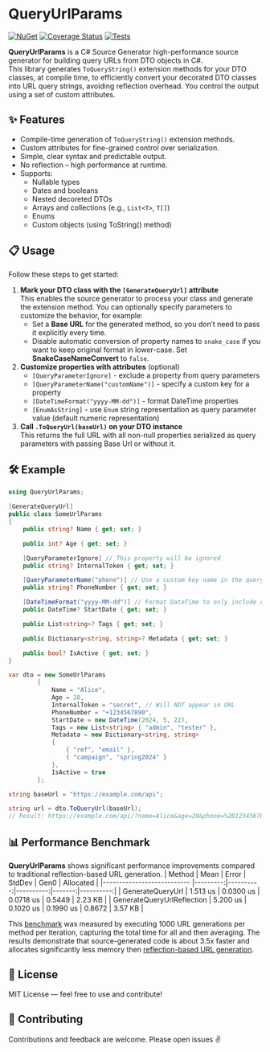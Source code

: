 # QueryUrlParams
[![NuGet](https://img.shields.io/nuget/v/QueryUrlParams.svg?color=green)](https://www.nuget.org/packages/QueryUrlParams/) [![Coverage Status](https://coveralls.io/repos/github/leonov-anton/QueryUrlParams/badge.svg?branch=main)](https://coveralls.io/github/leonov-anton/QueryUrlParams?branch=main) [![Tests](https://github.com/leonov-anton/QueryUrlParams/actions/workflows/coveralls.yml/badge.svg)](https://github.com/leonov-anton/QueryUrlParams/actions/workflows/coveralls.yml)

**QueryUrlParams** is a C# Source Generator high-performance source generator for building query URLs from DTO objects in C#.  
This library generates `ToQueryString()` extension methods for your DTO classes, at compile time, to efficiently convert your decorated DTO classes into URL query strings, avoiding reflection overhead. You control the output using a set of custom attributes.

## ✨ Features
- Compile-time generation of `ToQueryString()` extension methods.
- Custom attributes for fine-grained control over serialization.
- Simple, clear syntax and predictable output.
- No reflection – high performance at runtime.
- Supports:
  - Nullable types
  - Dates and booleans
  - Nested decoreted DTOs
  - Arrays and collections (e.g., `List<T>`, `T[]`)
  - Enums
  - Custom objects (using ToString() method)
 
## 📋 Usage
Follow these steps to get started:
1. **Mark your DTO class with the `[GenerateQueryUrl]` attribute**  
   This enables the source generator to process your class and generate the extension method.
   You can optionally specify parameters to customize the behavior, for example:
   - Set a **Base URL** for the generated method, so you don’t need to pass it explicitly every time.  
   - Disable automatic conversion of property names to `snake_case` if you want to keep original format in lower-case. Set **SnakeCaseNameConvert** to `false`.
3. **Customize properties with attributes** (optional)  
   - `[QueryParameterIgnore]` - exclude a property from query parameters  
   - `[QueryParameterName("customName")]` - specify a custom key for a property  
   - `[DateTimeFormat("yyyy-MM-dd")]` - format DateTime properties
   - `[EnumAsString]` - use `Enum` string representation as query parameter value (default numeric representation) 
4. **Call `.ToQueryUrl(baseUrl)` on your DTO instance**  
   This returns the full URL with all non-null properties serialized as query parameters with passing Base Url or without it.

## 🛠️ Example
```csharp
using QueryUrlParams;

[GenerateQueryUrl]
public class SomeUrlParams
{
    public string? Name { get; set; }

    public int? Age { get; set; }

    [QueryParameterIgnore] // This property will be ignored
    public string? InternalToken { get; set; }

    [QueryParameterName("phone")] // Use a custom key name in the query string
    public string? PhoneNumber { get; set; }

    [DateTimeFormat("yyyy-MM-dd")] // Format DateTime to only include date
    public DateTime? StartDate { get; set; }

    public List<string>? Tags { get; set; }

    public Dictionary<string, string>? Metadata { get; set; }

    public bool? IsActive { get; set; }
}

var dto = new SomeUrlParams
        {
            Name = "Alice",
            Age = 28,
            InternalToken = "secret", // Will NOT appear in URL
            PhoneNumber = "+1234567890",
            StartDate = new DateTime(2024, 5, 22),
            Tags = new List<string> { "admin", "tester" },
            Metadata = new Dictionary<string, string>
            {
                { "ref", "email" },
                { "campaign", "spring2024" }
            },
            IsActive = true
        };

string baseUrl = "https://example.com/api";

string url = dto.ToQueryUrl(baseUrl);
// Result: https://example.com/api/?name=Alice&age=28&phone=%2B1234567890&start_date=2024-05-22&tags=admin&tags=tester&ref=email&campaign=spring2024&is_active=true
```

## 📊 Performance Benchmark
**QueryUrlParams** shows significant performance improvements compared to traditional reflection-based URL generation.
| Method                     | Mean     | Error     | StdDev    | Gen0   | Allocated |
|--------------------------- |---------:|----------:|----------:|-------:|----------:|
| GenerateQueryUrl           | 1.513 us | 0.0300 us | 0.0718 us | 0.5449 |   2.23 KB |
| GenerateQueryUrlReflection | 5.200 us | 0.1020 us | 0.1990 us | 0.8672 |   3.57 KB |

This [benchmark](./test/QueryUrlParams.Benchmarks/QueryUrlParamsBenchmarks.cs) was measured by executing 1000 URL generations per method per iteration, capturing the total time for all and then averaging. The results demonstrate that source-generated code is about 3.5x faster and allocates significantly less memory then [reflection-based URL generation](./test/QueryUrlParams.Benchmarks/QueryUrlParamsReflection.cs).

## 📄 License
MIT License — feel free to use and contribute!

## 🙋 Contributing
Contributions and feedback are welcome. Please open issues ✌️
